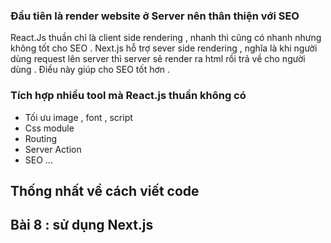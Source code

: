 

### Đầu tiên là render website ở Server nên thân thiện với SEO

React.Js thuần chỉ là client side rendering , nhanh thì cũng có nhanh nhưng không tốt cho SEO . 
Next.js hỗ trợ sever side rendering , nghĩa là khi người dùng request lên server thì server sẻ render ra html rồi
trả về cho người dùng . Điều này giúp cho SEO tốt hơn .

### Tích hợp nhiều tool mà React.js thuần không có
- Tối ưu image , font , script 
- Css module 
- Routing 
- Server Action 
- SEO ... 
 
## Thống nhất về cách viết code 

## Bài 8 : sử dụng Next.js 




